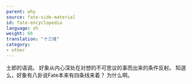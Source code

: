 ```yaml
---
parent: why
source: fate-side-material
id: fate-encyclopedia
language: zh
weight: 66
translation: "十三维"
category:
- other
---
```


士郎的语调。
好象从内心深处在对想的不可思议的事而出来的条件反射。
知道么，好象有八卦说Fate本来有四条线来着？
为什么啊。
